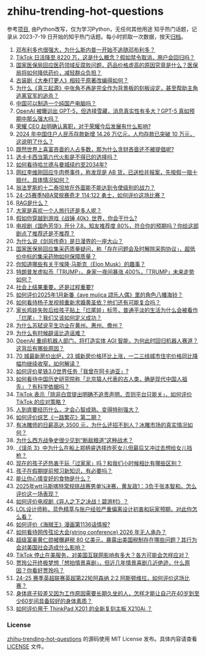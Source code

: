 # zhihu-trending-hot-questions
参考[项目](https://github.com/justjavac/zhihu-trending-hot-questions), 由Python改写，仅为学习Python，无任何其他用途
知乎热门话题，记录从 2023-7-19
日开始的知乎热门话题。每小时抓取一次数据，按天[归档](./data)。
<!-- BEGIN -->
<!-- 最后更新时间 2025-01-19 06:27:52.327825 -->
1. [邓布利多也很强大，为什么斯内普一开始不追随邓布利多？](https://www.zhihu.com/question/413410554)
1. [TikTok 日活降至 8220 万，这是什么概念？假如禁令取消，用户会回归吗？](https://www.zhihu.com/question/9841028475)
1. [国家医保局回应医药领域反腐败问题，药品价格虚高的原因究竟是什么？医保局将如何降低药价，减轻群众负担？](https://www.zhihu.com/question/9816512569)
1. [古装剧《大奉打更人》相较于原著改编得如何？](https://www.zhihu.com/question/8022447788)
1. [为什么《真三起源》中张角不再是完全作为背景板的刻板设定，甚至帮助主角逃离官军的追杀？](https://www.zhihu.com/question/9668716792)
1. [中国可以制造一个纯国产电脑吗？](https://www.zhihu.com/question/384887124)
1. [OpenAI 被曝训出 GPT-5，但选择雪藏，消息真实性有多大？GPT-5 真如预期中那么强大吗？](https://www.zhihu.com/question/9909661585)
1. [荣耀 CEO 赵明确认离职，对于荣耀今后发展有什么影响?](https://www.zhihu.com/question/9831022595)
1. [2024 年中国住户人民币存款新增 14.26 万亿元，人均存款已突破 10 万元，这说明了什么？](https://www.zhihu.com/question/9809145968)
1. [既然世界上喜富吝啬的人占多数，那为什么贪财吝啬还不被提倡呢?](https://www.zhihu.com/question/660332760)
1. [选卡卡西当第六代火影是不得已的选择吗？](https://www.zhihu.com/question/402024161)
1. [如何看待哈兰德与曼城续约至2034年?](https://www.zhihu.com/question/9845344973)
1. [网红李维刚回应牛肉卷事件，称发现是 AB 货，已送检并报案，先按假一赔十赔付，具体情况如何？](https://www.zhihu.com/question/9848257718)
1. [翁法罗斯的十二泰坦放在外面能不能达到令使级别的战力？](https://www.zhihu.com/question/9781101633)
1. [24-25赛季NBA常规赛奇才 114:122 勇士，如何评价这场比赛？](https://www.zhihu.com/question/9981240896)
1. [RAG是什么？](https://www.zhihu.com/question/629933428)
1. [大家是喜欢一个人旅行还是多人呢？](https://www.zhihu.com/question/9864658559)
1. [假如你穿越到游戏《战锤 40k》世界，你会干什么?](https://www.zhihu.com/question/492061555)
1. [电视剧《国色芳华》开分 7.8，知友推荐度 80%，符合你的预期吗？你给这部剧点了推荐还是不推荐？](https://www.zhihu.com/question/9833757664)
1. [为什么说《剑风传奇》是日漫界的一座大山？](https://www.zhihu.com/question/639470903)
1. [国家医保局回应集采药质量疑问，称「存在问题会及时解除采购协议」，超低价中标的集采药物如何保障质量？](https://www.zhihu.com/question/9926958519)
1. [你知道哪些有关于埃隆·马斯克（Elon Musk）的趣事？](https://www.zhihu.com/question/633396016)
1. [特朗普发虚拟币「TRUMP」，身家一夜间暴涨 400%，「TRUMP」未来走势如何？](https://www.zhihu.com/question/9984085755)
1. [社会上结果重要，还是过程重要?](https://www.zhihu.com/question/8466770548)
1. [如何评价2025年1月新番《ave mujica 颂乐人偶》里的角色八幡海铃？](https://www.zhihu.com/question/9400506504)
1. [如何看待杨子发视频重新求婚黄圣依？他们还有可能复合吗？](https://www.zhihu.com/question/9945731117)
1. [家长鸡娃失败后给孩子贴上「烂尾娃」标签，普通平淡的生活为什么会被看作「烂尾」？我们又该如何定义成功？](https://www.zhihu.com/question/9672223576)
1. [为什么苏轼说平生功业在黄州、惠州、儋州？](https://www.zhihu.com/question/8594675598)
1. [为什么有时候辟谣比造谣难？](https://www.zhihu.com/question/28528909)
1. [OpenAI 重组机器人部门，将打造实体 AGI 智能，为何此时回归机器人赛道？这背后有哪些原因？](https://www.zhihu.com/question/9504300553)
1. [70 城最新房价出炉，23 城新房价格环比上涨，一二三线城市住宅价格同比降幅均继续收窄，如何解读？](https://www.zhihu.com/question/9808397327)
1. [如何评价星铁3.0世界任务「我曾在阿卡迪亚」?](https://www.zhihu.com/question/9842490757)
1. [如何看待中国历史研究院称「北京猿人代表的古人类，确是现代中国人祖先」？有科学依据吗？](https://www.zhihu.com/question/362005727)
1. [TikTok 表示「除非白宫提出明确不追责声明，否则平台只能关」，如何评价 TikTok 的应对策略？](https://www.zhihu.com/question/9934313645)
1. [人到底要经历什么，才会心智成熟、变得特别强大？](https://www.zhihu.com/question/665426382)
1. [如何评价综艺《一路繁花》第二期？](https://www.zhihu.com/question/9911620469)
1. [有冰雕师的日薪高达 3500 元，为什么还招不到人？冰雕市场的真实情况如何？](https://www.zhihu.com/question/9759249643)
1. [为什么西方战争史很少见到“断敌粮道”这种战术？](https://www.zhihu.com/question/570413159)
1. [《误杀 3》中为什么在船上郑柄睿选择炸死女儿但最后又冲过去想给女儿挡枪？](https://www.zhihu.com/question/8585597648)
1. [现在的孩子还热衷于玩「过家家」吗？和我们小时候相比有哪些区别？](https://www.zhihu.com/question/9240904786)
1. [孩子在假期提前预习新知识，有必要吗？](https://www.zhihu.com/question/9509707475)
1. [能让你心情变好的食物是什么？](https://www.zhihu.com/question/21778033)
1. [2025年wtt马斯喀特常规挑战赛男单¼决赛，黄友政1：3负于张本智和，怎么评价这一场表现？](https://www.zhihu.com/question/9750203930)
1. [如何评价电视剧《异人之下之决战！碧游村》？](https://www.zhihu.com/question/9908314563)
1. [LOL设计师称，蓝色精萃与账户经验严重偏离设计初衷和玩家预期，对此你怎么看？](https://www.zhihu.com/question/9723952471)
1. [如何评价《海贼王》漫画第1136话情报?](https://www.zhihu.com/question/9611835811)
1. [如何看待网传弦论大会(string conference) 2026 年无人承办？](https://www.zhihu.com/question/9611646007)
1. [超级富豪黄仁勋被曝避税 80 亿美元，暴露出美国税制存在哪些问题？其行为会对美国社会造成什么影响？](https://www.zhihu.com/question/6137589259)
1. [TikTok 停止在美服务，对美国互联网影响有多大？各方可能会怎样应对？](https://www.zhihu.com/question/9986460715)
1. [贾玲公开终极梦想「想拍情景喜剧」，但近几年情景喜剧几近绝迹，什么原因？你看好贾玲吗？](https://www.zhihu.com/question/9848713435)
1. [24-25 赛季英超联赛英超第22轮阿森纳 2:2 阿斯顿维拉，如何评价这场比赛？](https://www.zhihu.com/question/9961656269)
1. [身体底子较差又因为工作原因需要长期久坐的人，怎样才能让自己在40岁到至少60岁间具备较好的身体素质？](https://www.zhihu.com/question/9511440692)
1. [如何评价用于 ThinkPad X201 的全新复刻主板 X210Ai ？](https://www.zhihu.com/question/9814056895)
<!-- END -->
### License
[zhihu-trending-hot-questions](https://github.com/yaogengzhu/zhihu-trending-hot-questions)
的源码使用 MIT License 发布。具体内容请查看 [LICENSE](./LICENSE) 文件。
